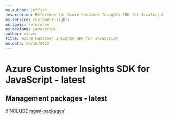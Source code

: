 ```yaml
---
ms.author: jeffish
description: Reference for Azure Customer Insights SDK for JavaScript
ms.service: customerinsights
ms.topic: reference
ms.devlang: javascript
author: xirzec
title: Azure Customer Insights SDK for JavaScript
ms.data: 08/16/2022
---
```

# Azure Customer Insights SDK for JavaScript - latest

## Management packages - latest
[!INCLUDE [mgmt-packages](customer-insights-mgmt-index.md)]